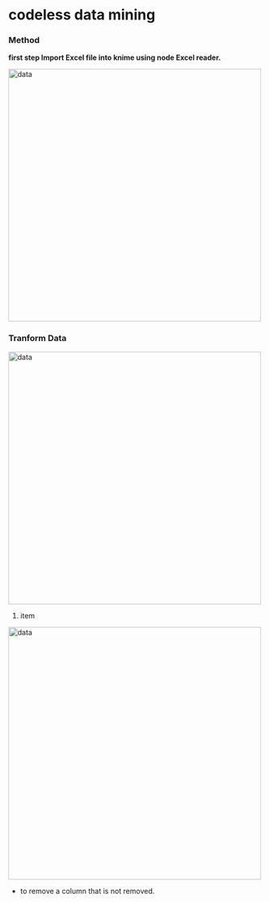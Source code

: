 # codeless data mining
### Method
**first step Import Excel file into knime using node Excel reader.**
<p float="left">
 <img src="D:\im\Screenshot 2022-10-16 120548.png" alt="data" width="500"/> 
</p>

### Tranform Data
<p float="left">
 <img src="D:\im\Screenshot 2022-10-16 120548.png" alt="data" width="500"/> 
</p>

1. item
<p float="left">
 <img src="D:\im\Screenshot 2022-10-16 120548.png" alt="data" width="500"/> 
</p>

* to remove a column that is not removed.
